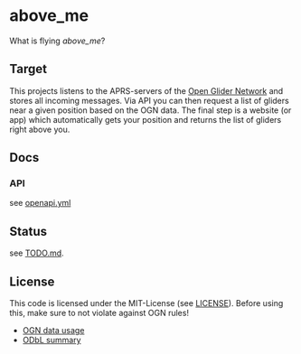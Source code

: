 # above_me
What is flying _above\_me_?

## Target
This projects listens to the APRS-servers of the [Open Glider Network](http://wiki.glidernet.org/) and stores all incoming messages.
Via API you can then request a list of gliders near a given position based on the OGN data. 
The final step is a website (or app) which automatically gets your position and returns the list of gliders right above you.

## Docs
### API
see [openapi.yml](openapi.yml)

## Status
see [TODO.md](TODO.md).

## License
This code is licensed under the MIT-License (see [LICENSE](LICENSE)).
Before using this, make sure to not violate against OGN rules!

- [OGN data usage](https://www.glidernet.org/ogn-data-usage/)
- [ODbL summary](https://opendatacommons.org/licenses/odbl/summary/)
